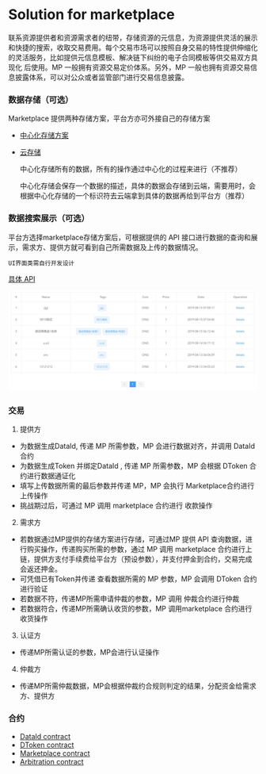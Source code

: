 # Solution for marketplace



联系资源提供者和资源需求者的纽带，存储资源的元信息，为资源提供灵活的展示和快捷的搜索，收取交易费用。每个交易市场可以按照自身交易的特性提供伸缩化的灵活服务，比如提供元信息模板、解决链下纠纷的电子合同模板等供交易双方具现化 后使用。MP 一般拥有资源交易定价体系。另外，MP 一般也拥有资源交易信息披露体系，可以对公众或者监管部门进行交易信息披露。





### 数据存储（可选）

Marketplace 提供两种存储方案，平台方亦可外接自己的存储方案

- [中心化存储方案]()

- [云存储]()

  中心化存储所有的数据，所有的操作通过中心化的过程来进行（不推荐）

  中心化存储会保存一个数据的描述，具体的数据会存储到云端，需要用时，会根据中心化存储的一个标识符去云端拿到具体的数据再给到平台方（推荐）



### 数据搜索展示（可选）

平台方选择marketplace存储方案后，可根据提供的 API 接口进行数据的查询和展示，需求方、提供方就可看到自己所需数据及上传的数据情况。

```javascript
UI界面类需自行开发设计
```



[具体 API ]()

![a](../../res/home_search.jpeg)





### 交易

1. 提供方

- 为数据生成DataId, 传递 MP 所需参数，MP 会进行数据对齐，并调用 DataId 合约
- 为数据生成Token 并绑定DataId , 传递 MP 所需参数，MP 会根据 DToken 合约进行数据通证化
- 填写上传数据所需的最后参数并传递 MP，MP 会执行 Marketplace合约进行上传操作
- 挑战期过后，可通过 MP 调用 marketplace 合约进行 收款操作



2. 需求方

- 若数据通过MP提供的存储方案进行存储，可通过MP 提供 API 查询数据，进行购买操作，传递购买所需的参数，通过 MP 调用 marketplace 合约进行上链，提供方支付手续费给平台方（预设参数），并支付押金到合约，交易完成会返还押金。
- 可凭借已有Token并传递 查看数据所需的 MP 参数，MP 会调用 DToken 合约进行验证
- 若数据不符，传递MP所需申请仲裁的参数，MP 调用 仲裁合约进行仲裁
- 若数据符合，传递MP所需确认收货的参数，MP 调用marketplace 合约进行收货操作



3. 认证方

- 传递MP所需认证的参数，MP会进行认证操作



4. 仲裁方

- 传递MP所需仲裁数据，MP会根据仲裁约合规则判定的结果，分配资金给需求方、提供方



### 合约

- [DataId contract]()
- [DToken contract]()
- [Marketplace contract]()
- [Arbitration contract]()



